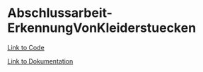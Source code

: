 # Abschlussarbeit-ErkennungVonKleiderstuecken
[Link to Code](https://github.com/halil-kocak/Abschlussarbeit-ErkennungVonKleiderstuecken/blob/main/Code/defaultCNN/default_cnn.ipynb)

[Link to Dokumentation](https://github.com/halil-kocak/Abschlussarbeit-ErkennungVonKleiderstuecken/blob/main/Dokumentation/IDP_Arbeit_Erkennung_von_Kleiderst%C3%BCcken.pdf)
